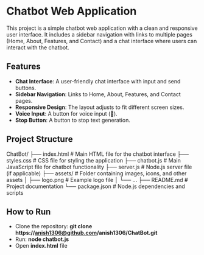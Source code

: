 # Chatbot Web Application

This project is a simple chatbot web application with a clean and responsive user interface. It includes a sidebar navigation with links to multiple pages (Home, About, Features, and Contact) and a chat interface where users can interact with the chatbot.

## Features

- **Chat Interface**: A user-friendly chat interface with input and send buttons.
- **Sidebar Navigation**: Links to Home, About, Features, and Contact pages.
- **Responsive Design**: The layout adjusts to fit different screen sizes.
- **Voice Input**: A button for voice input (🎤).
- **Stop Button**: A button to stop text generation.

## Project Structure

ChatBot/ ├── index.html # Main HTML file for the chatbot interface ├── styles.css # CSS file for styling the application ├── chatbot.js # Main JavaScript file for chatbot functionality ├── server.js # Node.js server file (if applicable) ├── assets/ # Folder containing images, icons, and other assets │ ├── logo.png # Example logo file │ └── ... ├── README.md # Project documentation └── package.json # Node.js dependencies and scripts

## How to Run

- Clone the repository: **git clone https://anish1306@github.com/anish1306/ChatBot.git**
- Run: **node chatbot.js**
- Open **index.html** file
